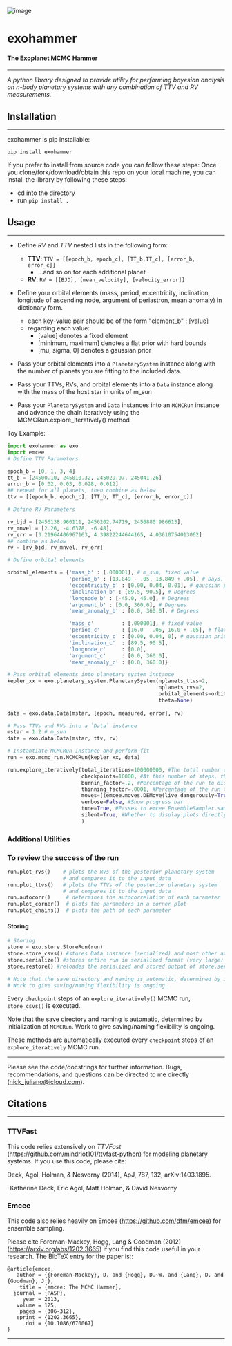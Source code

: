 ![image](https://github.com/user-attachments/assets/bb36a18a-e5cb-4ad5-b11c-831d2a3e92f6)


# exohammer
#### The Exoplanet MCMC Hammer
___


_A python library designed to provide utility for performing bayesian analysis on n-body planetary systems with any combination of TTV and RV measurements._




## Installation
___
exohammer is pip installable:

`pip install exohammer`

If you prefer to install from source code you can follow these steps:
Once you clone/fork/download/obtain this repo on your local machine, you can install the library by following these steps:
- cd into the directory
- run `pip install .`


## Usage
___

- Define *RV* and *TTV* nested lists in the following form:
  - **TTV**: `TTV = [[epoch_b, epoch_c], [TT_b,TT_c], [error_b, error_c]]`
    - ...and so on for each additional planet
  - **RV**: `RV = [[BJD], [mean_velocity], [velocity_error]]`

- Define your orbital elements (mass, period, eccentricity, inclination, longitude of ascending node, argument of periastron, mean anomaly) in dictionary form.
  - each key-value pair should be of the form "element_b" : [value]
  - regarding each value:
    - [value] denotes a fixed element
    - [minimum, maximum] denotes a flat prior with hard bounds
    - [mu, sigma, 0] denotes a gaussian prior
- Pass your orbital elements into a `PlanetarySystem` instance along with the number of planets you are fitting to the included data.
- Pass your TTVs, RVs, and orbital elements into a `Data` instance along with the mass of the host star in units of m_sun
- Pass your `PlanetarySystem` and `Data` instances into an `MCMCRun` instance and advance the chain iteratively using the MCMCRun.explore_iteratively() method

Toy Example:

```python
import exohammer as exo
import emcee
# Define TTV Parameters

epoch_b = [0, 1, 3, 4]
tt_b = [24500.10, 245010.32, 245029.97, 245041.26]
error_b = [0.02, 0.03, 0.028, 0.012]
## repeat for all planets, then combine as below
ttv = [[epoch_b, epoch_c], [TT_b, TT_c], [error_b, error_c]]

# Define RV Parameters

rv_bjd = [2456138.960111, 2456202.74719, 2456880.986613],
rv_mnvel = [2.26, -4.6378, -6.48],
rv_err = [3.21964406967163, 4.39822244644165, 4.03610754013062]
## combine as below
rv = [rv_bjd, rv_mnvel, rv_err]

# Define orbital elements

orbital_elements = {'mass_b' : [.000001], # m_sun, fixed value
                    'period_b' : [13.849 - .05, 13.849 + .05], # Days, flat prior  
                    'eccentricity_b' : [0.00, 0.04, 0.01], # gaussian prior
                    'inclination_b' : [89.5, 90.5], # Degrees
                    'longnode_b' : [-45.0, 45.0], # Degrees
                    'argument_b' : [0.0, 360.0], # Degrees
                    'mean_anomaly_b' : [0.0, 360.0], # Degrees

                    'mass_c'         : [.000001], # fixed value
                    'period_c'       : [16.0 - .05, 16.0 + .05], # flat prior           
                    'eccentricity_c' : [0.00, 0.04, 0], # gaussian prior
                    'inclination_c'  : [89.5, 90.5],
                    'longnode_c'     : [0.0],
                    'argument_c'     : [0.0, 360.0],
                    'mean_anomaly_c' : [0.0, 360.0]}

# Pass orbital elements into planetary system instance
kepler_xx = exo.planetary_system.PlanetarySystem(nplanets_ttvs=2, 
                                                 nplanets_rvs=2, 
                                                 orbital_elements=orbital_elements, 
                                                 theta=None)
                                                
data = exo.data.Data(mstar, [epoch, measured, error], rv)

# Pass TTVs and RVs into a `Data` instance
mstar = 1.2 # m_sun
data = exo.data.Data(mstar, ttv, rv)

# Instantiate MCMCRun instance and perform fit
run = exo.mcmc_run.MCMCRun(kepler_xx, data)

run.explore_iteratively(total_iterations=100000000, #The total number of steps to advance your chains
                        checkpoints=10000, #At this number of steps, the run will save your run for incremental evaluation
                        burnin_factor=.2, #Percentage of the run to discard as burn in.
                        thinning_factor=.0001, #Percentage of the run to thin the entire run by
	                    moves=[(emcee.moves.DEMove(live_dangerously=True), 0.9), (emcee.moves.DESnookerMove(live_dangerously=True), 0.1),], #See https://emcee.readthedocs.io/en/stable/tutorials/moves/
	                    verbose=False, #Show progress bar
                        tune=True, #Passes to emcee.EnsembleSampler.sample. 'True' recommended
                        silent=True, #Whether to display plots directly in the IDE
                        )
```


### Additional Utilities

### To review the success of the run
```python
run.plot_rvs()    # plots the RVs of the posterior planetary system 
                  # and compares it to the input data
run.plot_ttvs()   # plots the TTVs of the posterior planetary system 
                  # and compares it to the input data
run.autocorr()     # determines the autocorrelation of each parameter
run.plot_corner()  # plots the parameters in a corner plot
run.plot_chains()  # plots the path of each parameter
```
#### Storing

```python
# Storing
store = exo.store.StoreRun(run)
store.store_csvs() #stores Data instance (serialized) and most other attributes as csv files
store.serialize() #stores entire run in serialized format (very large)
store.restore() #reloades the serialized and stored output of store.serialize()

# Note that the save directory and naming is automatic, determined by initialization of MCMCRun. 
# Work to give saving/naming flexibility is ongoing. 

```

Every `checkpoint` steps of an `explore_iteratively()` MCMC run, `store_csvs()` is executed.

Note that the save directory and naming is automatic, determined by initialization of `MCMCRun`. Work to give saving/naming flexibility is ongoing. 




These methods are automatically executed every `checkpoint` steps of an `explore_iteratively` MCMC run.


___
Please see the code/docstrings for further information. Bugs, recommendations, and questions can be directed to me directly (nick_juliano@icloud.com).

## Citations
___
### TTVFast
This code relies extensively on _TTVFast_ (<https://github.com/mindriot101/ttvfast-python>) for modeling planetary systems. If you use this code, please cite:

Deck, Agol, Holman, & Nesvorny (2014), ApJ, 787, 132, arXiv:1403.1895.

-Katherine Deck, Eric Agol, Matt Holman, & David Nesvorny

### Emcee
This code also relies heavily on Emcee (<https://github.com/dfm/emcee>) for ensemble sampling.

Please cite Foreman-Mackey, Hogg, Lang & Goodman (2012)
(<https://arxiv.org/abs/1202.3665>) if you find this code useful in your
research. The BibTeX entry for the paper is::

    @article{emcee,
       author = {{Foreman-Mackey}, D. and {Hogg}, D.~W. and {Lang}, D. and {Goodman}, J.},
        title = {emcee: The MCMC Hammer},
      journal = {PASP},
         year = 2013,
       volume = 125,
        pages = {306-312},
       eprint = {1202.3665},
          doi = {10.1086/670067}
    }

___




